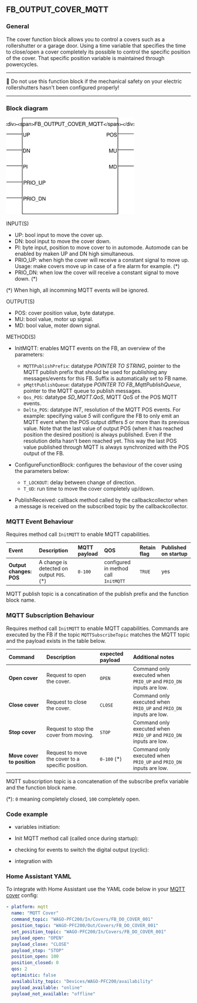 ## FB_OUTPUT_COVER_MQTT

### __General__
The cover function block allows you to control a covers such as a rollershutter or a garage door. Using a time variable that specifies the time to close/open a cover completely its possible to control the specific position of the cover. That specific position variable is maintained through powercycles.

----------------------------

:rotating_light: Do not use this function block if the mechanical safety on your electric rollershutters hasn't been configured properly!

----------------------------

### __Block diagram__

<img src="../_img/FB_OUTPUT_COVER_MQTT.svg" width="350">

INPUT(S)
- UP: bool input to move the cover up.
- DN: bool input to move the cover down.
- PI: byte input, position to move cover to in automode. Automode can be enabled by maken UP and DN high simultaneous. 
- PRIO_UP: when high the cover will receive a constant signal to move up. Usage: make covers move up in case of a fire alarm for example. (*)
- PRIO_DN: when low the cover will receive a constant signal to move down. (*)

(*) When high, all incomming MQTT events will be ignored.

OUTPUT(S)
- POS: cover position value, byte datatype.
- MU: bool value, motor up signal.
- MD: bool value, moter down signal.

METHOD(S)
- InitMQTT: enables MQTT events on the FB, an overview of the parameters:
    - `MQTTPublishPrefix`: datatype *POINTER TO STRING*, pointer to the MQTT publish prefix that should be used for publishing any messages/events for this FB. Suffix is automatically set to FB name. 
    - `pMqttPublishQueue`: datatype *POINTER TO FB_MqttPublishQueue*, pointer to the MQTT queue to publish messages.
    - `Qos_POS`: datatype *SD_MQTT.QoS*, MQTT QoS of the POS MQTT events.
    - `Delta_POS`: datatype *INT*, resolution of the MQTT POS events. For example: specifying value *5* will configure the FB to only emit an MQTT event when the POS output differs *5* or more than its previous value. Note that the last value of output POS (when it has reached position the desired position) is always published. Even if the resolution delta hasn't been reached yet. This way the last POS value published through MQTT is always synchronized with the POS output of the FB.

- ConfigureFunctionBlock: configures the behaviour of the cover using the parameters below:
    - `T_LOCKOUT`: delay between change of direction. 
    - `T_UD`: run time to move the cover completely up/down.

- PublishReceived: callback method called by the callbackcollector when a message is received on the subscribed topic by the callbackcollector.

### __MQTT Event Behaviour__
Requires method call `InitMQTT` to enable MQTT capabilities.

| Event | Description | MQTT payload | QOS | Retain flag | Published on startup |
|:-------------|:------------------|:------------------|:------------------|:--------------------------|:--------------------------|
| **Output changes: POS**   | A change is detected on output `POS`. (*) | `0-100` | configured in method call `InitMQTT` | `TRUE` | yes

MQTT publish topic is a concatination of the publish prefix and the function block name. 

### __MQTT Subscription Behaviour__
Requires method call `InitMQTT` to enable MQTT capabilities.
Commands are executed by the FB if the topic `MQTTSubscribeTopic` matches the MQTT topic and the payload exists in the table below.

| Command | Description | expected payload | Additional notes | 
|:-------------|:------------------|:------------------|:------------------|
| **Open cover** | Request to open the cover. | `OPEN` | Command only executed when `PRIO_UP` and `PRIO_DN` inputs are low.
| **Close cover** | Request to close the cover. | `CLOSE` | Command only executed when `PRIO_UP` and `PRIO_DN` inputs are low.
| **Stop cover** | Request to stop the cover from moving. | `STOP` | Command only executed when `PRIO_UP` and `PRIO_DN` inputs are low.
| **Move cover to position** | Request to move the cover to a specific position. | `0-100` (*) | Command only executed when `PRIO_UP` and `PRIO_DN` inputs are low.

MQTT subscription topic is a concatenation of the subscribe prefix variable and the function block name. 

(*): `0` meaning completely closed, `100` completely open.

### __Code example__

- variables initiation:


- Init MQTT method call (called once during startup):



- checking for events to switch the digital output (cyclic):


- integration with 

### __Home Assistant YAML__
To integrate with Home Assistant use the YAML code below in your [MQTT cover](https://www.home-assistant.io/components/cover.mqtt/) config:

```YAML
- platform: mqtt 
  name: "MQTT Cover" 
  command_topic: "WAGO-PFC200/In/Covers/FB_DO_COVER_001" 
  position_topic: "WAGO-PFC200/Out/Covers/FB_DO_COVER_001" 
  set_position_topic: "WAGO-PFC200/In/Covers/FB_DO_COVER_001" 
  payload_open: "OPEN" 
  payload_close: "CLOSE" 
  payload_stop: "STOP" 
  position_open: 100 
  position_closed: 0 
  qos: 2 
  optimistic: false 
  availability_topic: "Devices/WAGO-PFC200/availability" 
  payload_available: "online" 
  payload_not_available: "offline"
```